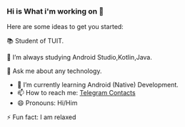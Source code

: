 ### Hi is What i'm working on 👋

Here are some ideas to get you started:

📚 Student of TUIT.

🌱 I’m always studying Android Studio,Kotlin,Java.

💬 Ask me about any technology.
- 🌱 I’m currently learning Android (Native) Development.
- 📫 How to reach me: [Telegram Contacts](https://t.me/IslomjonAbdusaitov)
- 😄 Pronouns: Hi/Him

⚡ Fun fact: I am relaxed
